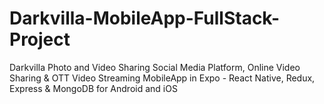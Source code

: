# Darkvilla-MobileApp-FullStack-Project
 Darkvilla Photo and Video Sharing Social Media Platform, Online Video Sharing & OTT Video Streaming MobileApp in Expo - React Native, Redux, Express & MongoDB for Android and iOS
